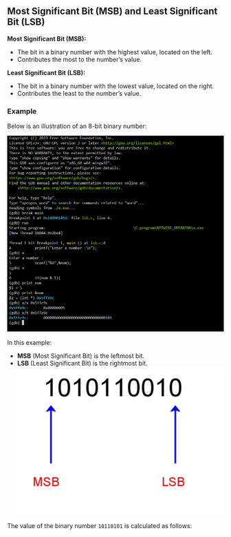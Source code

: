 
## Most Significant Bit (MSB) and Least Significant Bit (LSB)

**Most Significant Bit (MSB):**
- The bit in a binary number with the highest value, located on the left.
- Contributes the most to the number’s value.

**Least Significant Bit (LSB):**
- The bit in a binary number with the lowest value, located on the right.
- Contributes the least to the number’s value.

### Example

Below is an illustration of an 8-bit binary number:

![MSB and LSB Diagram](https://github.com/7h3-h4k3r/C-program/blob/main/BITWISE_OPERATOR/images/Capture.PNG)

In this example:
- **MSB** (Most Significant Bit) is the leftmost bit.
- **LSB** (Least Significant Bit) is the rightmost bit.
![MSB and LSB Diagram](https://github.com/7h3-h4k3r/C-program/blob/main/BITWISE_OPERATOR/images/how-to-convert-hex-to-binary-and-binary-to-hexadecimal.jpg)

The value of the binary number `10110101` is calculated as follows:

